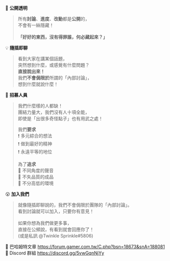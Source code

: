 :white_heart: **公開透明**
> 所有**討論**、**進度**、**改動**都是**公開**的，\
> 不會有一絲隱藏！\
> \
> **「好好的東西，沒有得罪誰，何必藏起來？」**

:bulb: **隨插即聊**
> 看到大家在講某個話題，\
> 突然想到什麼，或感覺有什麼問題？\
> **直接說出來！**\
> 我們**不會侷限於**所謂的「內部討論」，\
> 想到什麼就說什麼！

:pencil: **招募人員** 
> 我們什麼樣的人都缺！\
> 團結力量大，我們沒有人十項全能，\
> 即使是「出很多奇怪點子」也有用武之處！
> 
> 我們**要求**\
> :exclamation: 多元綜合的想法\
> :exclamation: 做到最好的精神\
> :exclamation: 永遠平等的地位
> 
> 為了**追求**\
> :star2: 不同角度的聲音\
> :star2: 不失品質的成品\
> :star2: 不分高低的環境

:open_mouth: **加入我們**
> 就像隨插即聊說的，我們不會侷限於團隊的「內部討論」。\
> 看到討論就可以加入，只要你有意見！\
> \
> 如果你想為我們做更多事，\
> 直接在公頻說，有看到就會回應你了！\
> (或是私訊 @Twinkle Sprinkle#5806)

:paperclip: 巴哈姆特文章 https://forum.gamer.com.tw/C.php?bsn=18673&snA=188081 \
:paperclip: Discord 群組 https://discord.gg/5vwGqnNjYy
